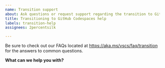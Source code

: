 ```yaml
---
name: Transition support
about: Ask questions or request support regarding the transition to GitHub Codespaces
title: Transitioning to GitHub Codespaces help
labels: transition-help
assignees: 2percentsilk

---
```


Be sure to check out our FAQs located at https://aka.ms/vscs/faq/transition for the answers to common questions.

**What can we help you with?**
